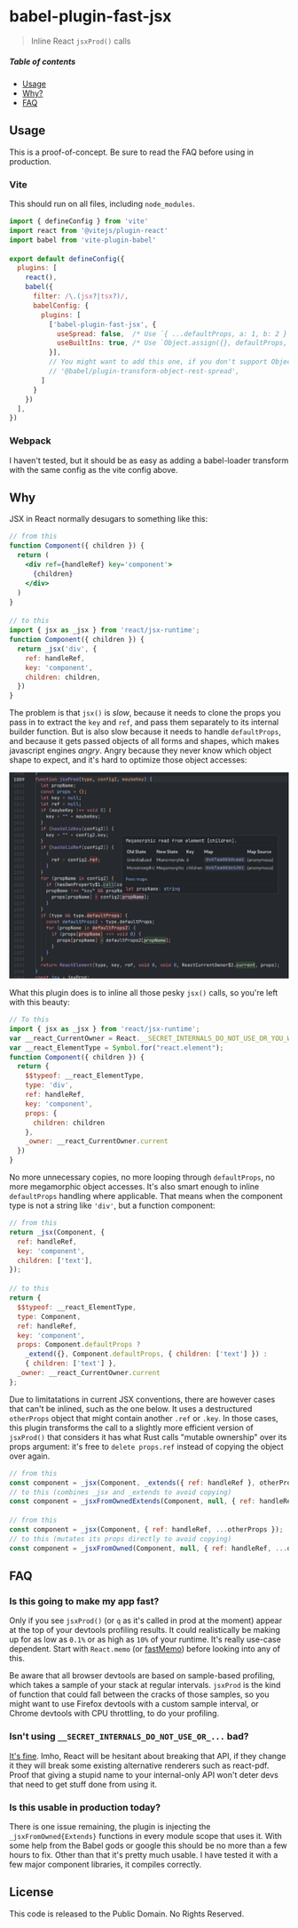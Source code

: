 # babel-plugin-fast-jsx

> Inline React `jsxProd()` calls

##### Table of contents

- [Usage](#usage)
- [Why?](#why)
- [FAQ](#faq)

## Usage

This is a proof-of-concept. Be sure to read the FAQ before using in production.

### Vite

This should run on all files, including `node_modules`.

```javascript
import { defineConfig } from 'vite'
import react from '@vitejs/plugin-react'
import babel from 'vite-plugin-babel'

export default defineConfig({
  plugins: [
    react(),
    babel({
      filter: /\.(jsx?|tsx?)/,
      babelConfig: {
        plugins: [
          ['babel-plugin-fast-jsx', {
            useSpread: false,  /* Use `{ ...defaultProps, a: 1, b: 2 }` */
            useBuiltIns: true, /* Use `Object.assign({}, defaultProps, { a: 1, b: 2 })` */
          }],
          // You might want to add this one, if you don't support Object.assign or spread:
          // '@babel/plugin-transform-object-rest-spread',
        ]
      }
    })
  ],
})
```

### Webpack

I haven't tested, but it should be as easy as adding a babel-loader transform with the same config as the vite config above.

## Why

JSX in React normally desugars to something like this:

```javascript.jsx
// from this
function Component({ children }) {
  return (
    <div ref={handleRef} key='component'>
      {children}
    </div>
  )
}

// to this
import { jsx as _jsx } from 'react/jsx-runtime';
function Component({ children }) {
  return _jsx('div', {
    ref: handleRef,
    key: 'component',
    children: children,
  })
}
```

The problem is that `jsx()` is *slow*, because it needs to clone the props you pass in to extract the `key` and `ref`, and pass them separately to its internal builder function. But is also slow because it needs to handle `defaultProps`, and because it gets passed objects of all forms and shapes, which makes javascript engines *angry*. Angry because they never know which object shape to expect, and it's hard to optimize those object accesses:

![slow function demo](./assets/megamorphic.png)

What this plugin does is to inline all those pesky `jsx()` calls, so you're left with this beauty:

```javascript
// To this
import { jsx as _jsx } from 'react/jsx-runtime';
var __react_CurrentOwner = React.__SECRET_INTERNALS_DO_NOT_USE_OR_YOU_WILL_BE_FIRED.ReactCurrentOwner;
var __react_ElementType = Symbol.for("react.element");
function Component({ children }) {
  return {
    $$typeof: __react_ElementType,
    type: 'div',
    ref: handleRef,
    key: 'component',
    props: {
      children: children
    },
    _owner: __react_CurrentOwner.current
  })
}
```

No more unnecessary copies, no more looping through `defaultProps`, no more megamorphic object accesses. It's also smart enough to inline `defaultProps` handling where applicable. That means when the component type is not a string like `'div'`, but a function component:

```javascript
// from this
return _jsx(Component, {
  ref: handleRef,
  key: 'component',
  children: ['text'],
});

// to this
return {
  $$typeof: __react_ElementType,
  type: Component,
  ref: handleRef,
  key: 'component',
  props: Component.defaultProps ?
    _extend({}, Component.defaultProps, { children: ['text'] }) :
    { children: ['text'] },
  _owner: __react_CurrentOwner.current
};
```

Due to limitatations in current JSX conventions, there are however cases that can't be inlined, such as the one below. It uses a destructured `otherProps` object that might contain another `.ref` or `.key`. In those cases, this plugin transforms the call to a slightly more efficient version of `jsxProd()` that considers it has what Rust calls "mutable ownership" over its props argument: it's free to `delete props.ref` instead of copying the object over again.

```javascript
// from this
const component = _jsx(Component, _extends({ ref: handleRef }, otherProps));
// to this (combines _jsx and _extends to avoid copying)
const component = _jsxFromOwnedExtends(Component, null, { ref: handleRef }, otherProps);

// from this
const component = _jsx(Component, { ref: handleRef, ...otherProps });
// to this (mutates its props directly to avoid copying)
const component = _jsxFromOwned(Component, null, { ref: handleRef, ...otherProps });
```

## FAQ

### Is this going to make my app fast?

Only if you see `jsxProd()` (or `q` as it's called in prod at the moment) appear at the top of your devtools profiling results. It could realistically be making up for as low as `0.1%` or as high as `10%` of your runtime. It's really use-case dependent. Start with `React.memo` (or [fastMemo](https://github.com/romgrk/react-fast-memo)) before looking into any of this.

Be aware that all browser devtools are based on sample-based profiling, which takes a sample of your stack at regular intervals. `jsxProd` is the kind of function that could fall between the cracks of those samples, so you might want to use Firefox devtools with a custom sample interval, or Chrome devtools with CPU throttling, to do your profiling.

### Isn't using `__SECRET_INTERNALS_DO_NOT_USE_OR_...` bad?

[It's fine](https://www.npmjs.com/package/its-fine). Imho, React will be hesitant about breaking that API, if they change it they will break some existing alternative renderers such as react-pdf. Proof that giving a stupid name to your internal-only API won't deter devs that need to get stuff done from using it.

### Is this usable in production today?

There is one issue remaining, the plugin is injecting the `_jsxFromOwned{Extends}` functions in every module scope that uses it. With some help from the Babel gods or google this should be no more than a few hours to fix. Other than that it's pretty much usable. I have tested it with a few major component libraries, it compiles correctly.

## License

This code is released to the Public Domain. No Rights Reserved.
